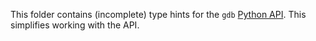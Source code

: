 This folder contains (incomplete) type hints for the `gdb` [Python API](https://sourceware.org/gdb/current/onlinedocs/gdb.html/Python-API.html). This simplifies working with the API.
